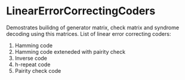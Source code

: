 # LinearErrorCorrectingCoders

Demostrates builidng of generator matrix, check matrix and syndrome decoding using this matrices.
List of linear error correcting coders:
1. Hamming code
2. Hamming code exteneded with pairity check
3. Inverse code
4. h-repeat code
5. Pairity check code
